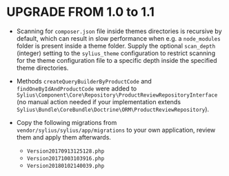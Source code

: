 # UPGRADE FROM 1.0 to 1.1

* Scanning for `composer.json` file inside themes directories is recursive by default, which can result in slow performance
  when e.g. a `node_modules` folder is present inside a theme folder. Supply the optional `scan_depth` (integer) setting
  to the `sylius_theme` configuration to restrict scanning for the theme configuration file to a specific depth inside
  the specified theme directories.
  
* Methods `createQueryBuilderByProductCode` and `findOneByIdAndProductCode` were added to
  `Sylius\Component\Core\Repository\ProductReviewRepositoryInterface` (no manual action needed if your implementation
  extends `Sylius\Bundle\CoreBundle\Doctrine\ORM\ProductReviewRepository`).

* Copy the following migrations from `vendor/sylius/sylius/app/migrations` to your own application, review them and apply them afterwards.
    * `Version20170913125128.php`
    * `Version20171003103916.php`
    * `Version20180102140039.php`
